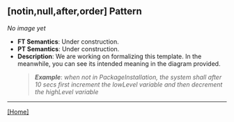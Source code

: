 ## [notin,null,after,order] Pattern
_No image yet_
 * **FT Semantics**: Under construction.
 * **PT Semantics**: Under construction.
 * **Description**: We are working on formalizing this template. In the meanwhile, you can see its intended meaning in the diagram provided.
   > **_Example_**: _when not in PackageInstallation,  the system shall after 10 secs first  increment the lowLevel variable and then  decrement the highLevel variable_   
***
[[Home]](../semantics.md)